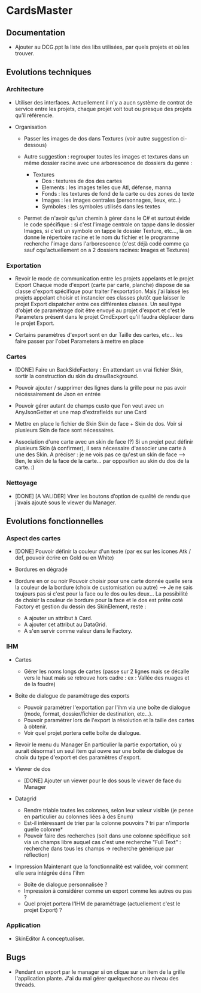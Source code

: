 # CardsMaster

## Documentation

* Ajouter au DCG.ppt la liste des libs utilisées, par quels projets et où les trouver.


## Evolutions techniques

### Architecture

* Utiliser des interfaces.
Actuellement il n'y a aucn système de contrat de service entre les projets, chaque projet voit tout ou presque des projets qu'il référencie.

* Organisation
  * Passer les images de dos dans Textures (voir autre suggestion ci-dessous)

  * Autre suggestion : regrouper toutes les images et textures dans un même dossier racine avec une arborescence de dossiers du genre :
    * Textures
	  * Dos : textures de dos des cartes
      * Elements : les images telles que Atl, défense, manna
	  * Fonds : les textures de fond de la carte ou des zones de texte
	  * Images : les images centrales (personnages, lieux, etc..)
	  * Symboles : les symboles utilisés dans les textes
  * Permet de n'avoir qu'un chemin à gérer dans le C# et surtout évide le code spécifique : si c'est l'image centrale on tappe dans le dossier Images, si c'est un symbole on tappe le dossier Texture, etc..., là on donne le répertoire racine et le nom du fichier et le programme recherche l'image dans l'arborescence (c'est déjà codé comme ça sauf cqu'actuellement on a 2 dossiers racines: Images et Textures)
  
### Exportation

* Revoir le mode de communication entre les projets appelants et le projet Export
Chaque mode d'export (carte par carte, planche) dispose de sa classe d'export spécifique pour traiter l'exportation.
Mais j'ai laissé les projets appelant choisir et instancier ces classes plutôt que laisser le projet Export dispatcher entre ces différentes classes.
Un seul type d'objet de paramétrage doit être envoyé au projet d'export et c'est le Parameters présent dans le projet CmdExport qu'il faudra déplacer dans le projet Export.

* Certains paramètres d'export sont en dur
  Taille des cartes, etc... les faire passer par l'obet Parameters à mettre en place

### Cartes

* [DONE] Faire un BackSideFactory : En attendant un vrai fichier Skin, sortir la construction du skin du drawBackground.

* Pouvoir ajouter / supprimer des lignes dans la grille pour ne pas avoir nécéssairement de Json en entrée

* Pouvoir gérer autant de champs custo que l'on veut avec un AnyJsonGetter et une map d'extrafields sur une Card

* Mettre en place le fichier de Skin
Skin de face + Skin de dos.
Voir si plusieurs Skin de face sont nécessaires.

* Association d'une carte avec un skin de face (?)
Si un projet peut définir plusieurs Skin (à confirmer), il sera nécessaire d'associer une carte à une des Skin.
A préciser : je ne vois pas ce qu'est un skin de face
--> Ben, le skin de la face de la carte... par opposition au skin du dos de la carte. :)

### Nettoyage
* [DONE] [A VALIDER] Virer les boutons d’option de qualité de rendu que j’avais ajouté sous le viewer du Manager.

  
## Evolutions fonctionnelles

### Aspect des cartes

* [DONE] Pouvoir définir la couleur d'un texte (par ex sur les icones Atk / def, pouvoir écrire en Gold ou en White)

* Bordures en dégradé

* Bordure en or ou noir
Pouvoir choisir pour une carte donnée quelle sera la couleur de la bordure (choix de customisation ou autre)
--> Je ne sais toujours pas si c'est pour la face ou le dos ou les deux... 
La possibilité de choisir la couleur de bordure pour la face et le dos est prête coté Factory et gestion du dessin des SkinElement, reste :
  * A ajouter un attribut à Card.
  * A ajouter cet attribut au DataGrid.
  * A s'en servir comme valeur dans le Factory.

### IHM

* Cartes
  * Gérer les noms longs de cartes (passe sur 2 lignes mais se décalle vers le haut mais se retrouve hors cadre : ex : Vallée des nuages et de la foudre)

* Boîte de dialogue de paramétrage des exports
  * Pouvoir paramétrer l'exportation par l'ihm via une boîte de dialogue (mode, format, dossier/fichier de destination, etc...). 
  * Pouvoir paramétrer lors de l'export la résolution et la taille des cartes à obtenir.
  * Voir quel projet portera cette boîte de dialogue.

* Revoir le menu du Manager
En particulier la partie exportation, où y aurait désormait un seul item qui ouvre sur une boîte de dialogue de choix du type d'export et des paramètres d'export.

* Viewer de dos
  * [DONE] Ajouter un viewer pour le dos sous le viewer de face du Manager

* Datagrid
  * Rendre triable toutes les colonnes, selon leur valeur visible (je pense en particulier au colonnes liées à des Enum)
  * Est-il intéressant de trier par la colonne pouvoirs ? tri par n'importe quelle colonne*
  * Pouvoir faire des recherches (soit dans une colonne spécifique soit via un champs libre auquel cas c'est une recherche "Full Text" : recherche dans tous les champs -> recherche générique par réflection)

* Impression
Maintenant que la fonctionnalité est validée, voir comment elle sera intégrée déns l'ihm
  * Boîte de dialogue personnalisée ?
  * Impression à considérer comme un export comme les autres ou pas ?
  * Quel projet portera l'IHM de paramétrage (actuellement c'est le projet Export) ?
  
### Application  

* SkinEditor
A conceptualiser.


## Bugs

* Pendant un export par le manager si on clique sur un item de la grille l'application plante. J'ai du mal gérer quelquechose au niveau des threads.

